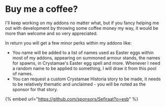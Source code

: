 # Buy me a coffee?

I'll keep working on my addons no matter what, but if you fancy helping me out with development by throwing some coffee money my way, it would be more than welcome and so very appreciated.

In return you will get a few minor perks within my addons like:

* You name will be added to a list of names used as Easter eggs within most of my addons, appearing on summoned armour stands, the names for spawns, in Crystamae's Easter egg spell and more. Whenever I need a random name to be applied to something, I will draw it from this pool of names.
* You can request a custom Crystamae Historia story to be made, it needs to be relatively thematic and unclaimed - you will be noted as the sponsor for that story.

{% embed url="https://github.com/sponsors/Sefiraat?o=esb" %}

